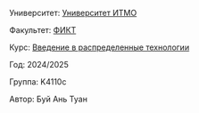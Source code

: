 ﻿Университет: [Университет ИТМО](https://itmo.ru/ru/)

Факультет: [ФИКТ](https://fict.itmo.ru)

Курс: [Введение в распределенные технологии](https://github.com/itmo-ict-faculty/introduction-to-distributed-technologies)

Год: 2024/2025

Группа: K4110c

Автор: Буй Ань Туан
